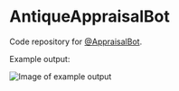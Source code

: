 # AntiqueAppraisalBot
Code repository for [@AppraisalBot](https://twitter.com/AppraisalBot). 

Example output:

![Image of example output](https://pbs.twimg.com/media/DbzQDoZVMAY_-Xr.jpg)
